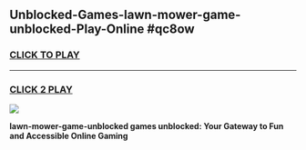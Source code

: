 
## Unblocked-Games-lawn-mower-game-unblocked-Play-Online #qc8ow
<h3>
<a href="https://news.freeplayer.one?title=lawn-mower-game-unblocked&ref=3">CLICK TO PLAY</a></h3>
<hr>

<h3>
<a href="https://news.freeplayer.one?title=lawn-mower-game-unblocked&ref=3">CLICK 2 PLAY</a>
  
</h3>

<a href="https://news.freeplayer.one?title=lawn-mower-game-unblocked&ref=3"><img src="https://clearcache.store/games.png"></a>


**lawn-mower-game-unblocked games unblocked: Your Gateway to Fun and Accessible Online Gaming**

